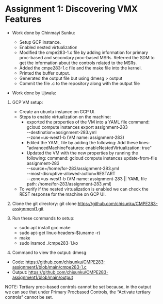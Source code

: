 <h1>Assignment 1: Discovering VMX Features</h1>

- Work done by Chinmayi Sunku:
    - Setup GCP instance. 
    - Enabled nested virtualization 
    - Modified the cmpe283-1.c file by adding information for primary proc-based and secondary proc-based MSRs. Referred the SDM to get the information about the controls related to the MSRs.
    - Added the cmpe283-1.c file and the make file into the kernel.
    - Printed the buffer output.
    - Generated the output file but using dmesg > output
    - Commit the file .c to the repository along with the output file
    
- Work done by Ujwala:

1) GCP VM setup:
    - Create an ubuntu instance on GCP UI.
    - Steps to enable virtualization on the machine:
        - exported the properties of the VM into a YAML file
    	    command: gcloud compute instances export assignment-283 \
                     --destination=assignment-283.yml \
              		 --zone=us-west1-b
            (VM name: assignment-283)
        - Edited the YAML file by adding the following:
    		Add these lines: 
                "advancedMachineFeatures:
      				enableNestedVirtualization: true"
        - Updated the VM with the new properties by running the following:
   	 		command: gcloud compute instances update-from-file assignment-283 \
              		 --source=/home/for-283/assignment-283.yml \
              		 --most-disruptive-allowed-action=RESTART \
              		 --zone=us-west1-b
            (VM name: assignment-283 || YAML file path: /home/for-283/assignment-283.yml)    
    - To verify if the nested virtualization is enabled we can check the REST response for the machine on GCP UI.

2) Clone the git directory: git clone https://github.com/chisunku/CMPE283-assignment1.git
3) Run these commands to setup:
    - sudo apt install gcc make
    - sudo apt-get linux-headers-$(uname -r)
    - make
    - sudo insmod ./cmpe283-1.ko
4) Command to view the output: dmesg

- Code: https://github.com/chisunku/CMPE283-assignment1/blob/main/cmpe283-1.c
- Output: https://github.com/chisunku/CMPE283-assignment1/blob/main/output

NOTE: Tertiary proc-based controls cannot be set because, in the output we can see that under Primary Procbased Controls, the “Activate tertiary controls” cannot be set. 

